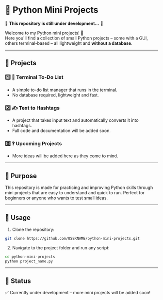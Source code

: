 # 🐍 Python Mini Projects  

🚧 **This repository is still under development…** 🚧  

Welcome to my Python mini projects! 🎉  
Here you'll find a collection of small Python projects – some with a GUI, others terminal-based – all lightweight and **without a database**.  

---

## 📂 Projects  

### 1️⃣ 📝 Terminal To-Do List  
- A simple to-do list manager that runs in the terminal.  
- No database required, lightweight and fast.  

### 2️⃣ ✍️ Text to Hashtags  
- A project that takes input text and automatically converts it into hashtags.  
- Full code and documentation will be added soon.  

### 3️⃣ ❓ Upcoming Projects  
- More ideas will be added here as they come to mind.  

---

## 🚀 Purpose  
This repository is made for practicing and improving Python skills through mini projects that are easy to understand and quick to run. Perfect for beginners or anyone who wants to test small ideas.  

---

## 🔧 Usage  
1. Clone the repository:  
```bash
git clone https://github.com/USERNAME/python-mini-projects.git
```
2. Navigate to the project folder and run any script:  
```bash
cd python-mini-projects
python project_name.py
```

---

## 📌 Status  
✅ Currently under development – more mini projects will be added soon!  
